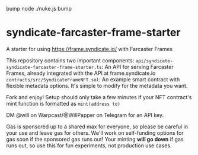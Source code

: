 bump node ./nuke.js bump
# syndicate-farcaster-frame-starter

A starter for using https://frame.syndicate.io/ with Farcaster Frames

This repository contains two important components:
`api/syndicate-syndicate-farcaster-frame-starter.ts`: An API for serving Farcaster Frames, already integrated with the API at frame.syndicate.io
`contracts/src/SyndicateFrameNFT.sol`: An example smart contract with flexible metadata options. It's simple to modify for the metadata you want.

Fork and enjoy! Setup should only take a few minutes if your NFT contract's mint function is formatted as `mint(address to)`

DM @will on Warpcast/@WillPapper on Telegram for an API key.

Gas is sponsored up to a shared max for everyone, so please be careful in your use and leave gas for others. We'll work on self-funding options for gas soon if the sponsored gas runs out! Your minting **will go down** if gas runs out, so use this for fun experiments, not production use cases.
